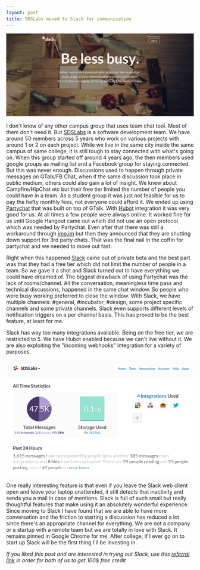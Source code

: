 ```yaml
---
layout: post
title: SDSLabs moved to Slack for communication
---
```


![Slack](/images/posts/slack/slack-2.png)

I don't know of any other campus group that uses team chat tool. Most of them don't need it. But [SDSLabs](http://blog.sdslabs.co/) is a software development team. We have around 50 members across 5 years who work on various projects with around 1 or 2 on each project. While we live in the same city inside the same campus of same college, it is still tough to stay connected with what's going on. When this group started off around 4 years ago, the then members used google groups as mailing list and a Facebook group for staying connected. But this was never enough. Discussions used to happen through private messages on GTalk/FB Chat, when if the same discussion took place in public medium, others could also gain a lot of insight. We knew about Campfire/HipChat etc but their free tier limited the number of people you could have in a team. As a student group it was just not feasible for us to pay the hefty monthly fees, not everyone could afford it. We ended up using [Partychat](http://partychapp.appspot.com/) that was built on top of GTalk. With [Hubot](https://hubot.github.com/) integration it was very good for us. At all times a few people were always online. It worked fine for us until Google Hangout came out which did not use an open protocol which was needed by Partychat. Even after that there was still a workaround through [imo.im](imo.im) but then they announced that they are shutting down support for 3rd party chats. That was the final nail in the coffin for partychat and we needed to move out fast. 

Right when this happened [Slack](http://slack.com) came out of private beta and the best part was that they had a free tier which did not limit the number of people in a team. So we gave it a shot and Slack turned out to have everything we could have dreamed of. The biggest drawback of using Partychat was the lack of rooms/channel. All the conversation, meaningless time pass and technical discussions, happened in the same chat window. So people who were busy working preferred to close the window. With Slack, we have multiple channels: #general, #incubator, #design, some project specific channels and some private channels. Slack even supports different levels of notification triggers on a per channel basis. This has proved to be the best feature, at least for me.

Slack has way too many integrations available. Being on the free tier, we are restricted to 5. We have Hubot enabled because we can't live without it. We are also exploiting the "incoming webhooks" integration for a variety of purposes.

![Slack Stats](/images/posts/slack/stats.png)

One really interesting feature is that even if you leave the Slack web client open and leave your laptop unattended, it still detects that inactivity and sends you a mail in case of mentions. Slack is full of such small but really thoughtful features that make using it an absolutely wonderful experience. Since moving to Slack I have found that we are able to have more conversation and the friction to starting a discussion has reduced a lot since there's an appropriate channel for everything. We are not a company or a startup with a remote team but we are totally in love with Slack. It remains pinned in Google Chrome for me. After college, if I ever go on to start up Slack will be the first thing I'll be investing in.

_If you liked this post and are interested in trying out Slack, use this [referral link](https://slack.com/r/025qjxb7-025qv2dz) in order for both of us to get 100$ free credit_